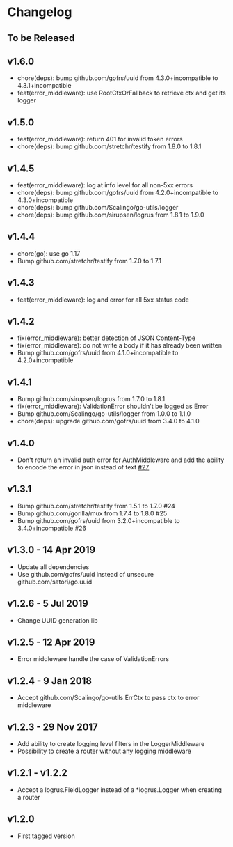 # Changelog

## To be Released

## v1.6.0

* chore(deps): bump github.com/gofrs/uuid from 4.3.0+incompatible to 4.3.1+incompatible
* feat(error_middleware): use RootCtxOrFallback to retrieve ctx and get its logger

## v1.5.0

* feat(error_middleware): return 401 for invalid token errors
* chore(deps): bump github.com/stretchr/testify from 1.8.0 to 1.8.1

## v1.4.5

* feat(error_middleware): log at info level for all non-5xx errors
* chore(deps): bump github.com/gofrs/uuid from 4.2.0+incompatible to 4.3.0+incompatible
* chore(deps): bump github.com/Scalingo/go-utils/logger
* chore(deps): bump github.com/sirupsen/logrus from 1.8.1 to 1.9.0

## v1.4.4

* chore(go): use go 1.17
* Bump github.com/stretchr/testify from 1.7.0 to 1.7.1

## v1.4.3

* feat(error_middleware): log and error for all 5xx status code

## v1.4.2

* fix(error_middleware): better detection of JSON Content-Type
* fix(error_middleware): do not write a body if it has already been written
* Bump github.com/gofrs/uuid from 4.1.0+incompatible to 4.2.0+incompatible

## v1.4.1

* Bump github.com/sirupsen/logrus from 1.7.0 to 1.8.1
* fix(error_middleware): ValidationError shouldn't be logged as Error
* Bump github.com/Scalingo/go-utils/logger from 1.0.0 to 1.1.0
* chore(deps): upgrade github.com/gofrs/uuid from 3.4.0 to 4.1.0

## v1.4.0

* Don't return an invalid auth error for AuthMiddleware and add the ability to encode the error in json instead of text
  [#27](https://github.com/Scalingo/go-handlers/pull/27)

## v1.3.1

* Bump github.com/stretchr/testify from 1.5.1 to 1.7.0 #24
* Bump github.com/gorilla/mux from 1.7.4 to 1.8.0 #25
* Bump github.com/gofrs/uuid from 3.2.0+incompatible to 3.4.0+incompatible #26

## v1.3.0 - 14 Apr 2019

* Update all dependencies
* Use github.com/gofrs/uuid instead of unsecure github.com/satori/go.uuid

## v1.2.6 - 5 Jul 2019

* Change UUID generation lib

## v1.2.5 - 12 Apr 2019

* Error middleware handle the case of ValidationErrors

## v1.2.4 - 9 Jan 2018

* Accept github.com/Scalingo/go-utils.ErrCtx to pass ctx to error middleware

## v1.2.3 - 29 Nov 2017

* Add ability to create logging level filters in the LoggerMiddleware
* Possibility to create a router without any logging middleware

## v1.2.1 - v1.2.2

* Accept a logrus.FieldLogger instead of a *logrus.Logger when creating a router

## v1.2.0

* First tagged version

